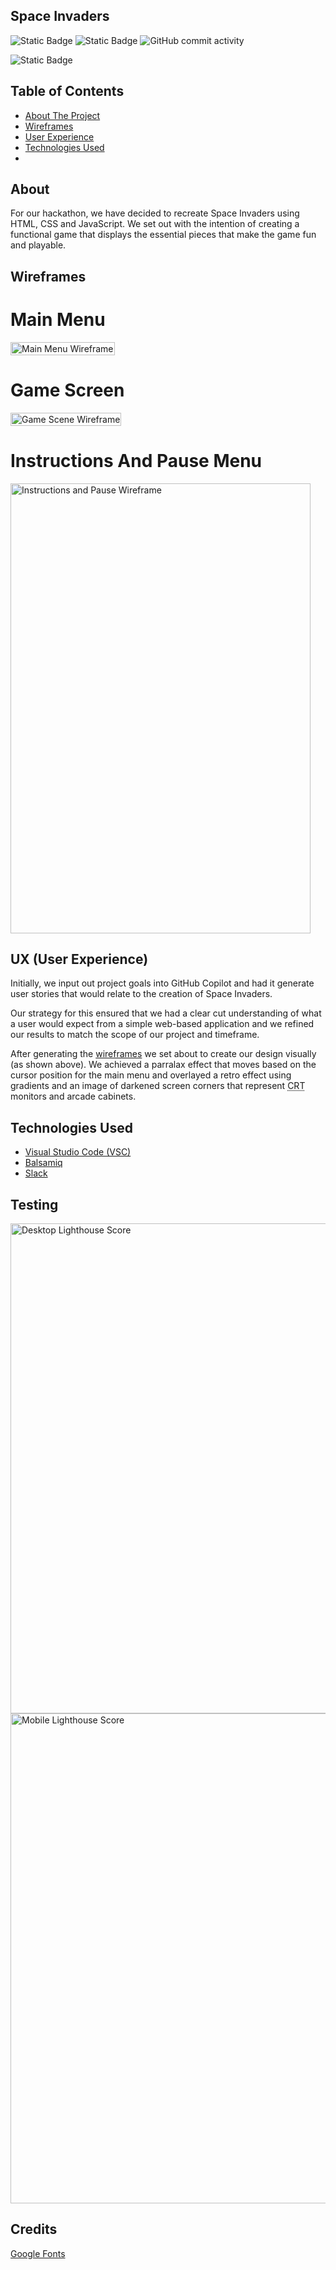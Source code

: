 ## Space Invaders

![Static Badge](https://img.shields.io/badge/Naxiris-Contributor-blue?link=https%3A%2F%2Fgithub.com%2FNaxiris) ![Static Badge](https://img.shields.io/badge/KiwiFunk-Contributor-blue?link=https%3A%2F%2Fgithub.com%2FKiwiFunk) ![GitHub commit activity](https://img.shields.io/github/commit-activity/t/KiwiFunk/space-invaders)

![Static Badge](https://img.shields.io/badge/Live_Site!-green%20?link=https%3A%2F%2Fkiwifunk.github.io%2Fspace-invaders%2F)

## Table of Contents
<ul>
	<a href="#about"><li>About The Project</li></a>
	<a href="#wireframes"><li>Wireframes</li></a>
	<a href="#ux-user-experience"><li>User Experience</li></a>
	<a href="#technologies-used"><li>Technologies Used</li></a>
	<a href=""><li></li></a>
</ul>

## About

For our hackathon, we have decided to recreate Space Invaders using HTML, CSS and JavaScript. We set out with the intention of creating a functional game that displays the essential pieces that make the game fun and playable.

## Wireframes

# Main Menu
<img src="wireframes/DesktopMenu.png" alt="Main Menu Wireframe" style="width: fit-content; height: fit-content;">

# Game Screen
<img src="wireframes/LiveGame.png" alt="Game Scene Wireframe" style="width: fit-content; height: fit-content;">

# Instructions And Pause Menu
<img src="wireframes/Instructions.png" alt="Instructions and Pause Wireframe" style="width: 480px; height: 720px;">

## UX (User Experience)
Initially, we input out project goals into GitHub Copilot and had it generate user stories that would relate to the creation of Space Invaders.

Our strategy for this ensured that we had a clear cut understanding of what a user would expect from a simple web-based application and we refined our results to match the scope of our project and timeframe.

After generating the <a href="#wireframes">wireframes</a> we set about to create our design visually (as shown above). We achieved a parralax effect that moves based on the cursor position for the main menu and overlayed a retro effect using gradients and an image of darkened screen corners that represent <abbr title="Cathode Ray Tube">CRT</abbr> monitors and arcade cabinets.

## Technologies Used

<ul>
    <a href="https://code.visualstudio.com/"><li>Visual Studio Code (VSC)</li></a>
    <a href="https://balsamiq.com/"><li>Balsamiq</li></a>
    <a href="https://slack.com/intl/en-gb/"><li>Slack</li></a>
</ul>

## Testing

<img src="wireframes/desktop_lighthouse.png" alt="Desktop Lighthouse Score" style="width: 649px; height: 784px;"> <img src="wireframes/mobile_lighthouse.png" alt="Mobile Lighthouse Score" style="width: 649px; height: 784px;">

## Credits

<a href="">Google Fonts</a>